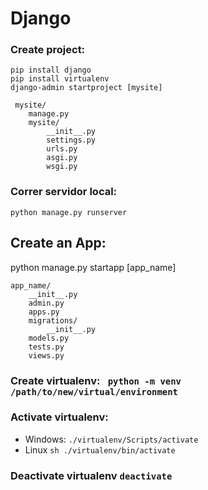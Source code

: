# Django

### Create project: 
    pip install django
    pip install virtualenv
    django-admin startproject [mysite]
```
 mysite/
    manage.py
    mysite/
        __init__.py
        settings.py
        urls.py
        asgi.py
        wsgi.py
```
### Correr servidor local: 
```python manage.py runserver```

## Create an App:
python manage.py startapp [app_name]
```
app_name/
    __init__.py
    admin.py
    apps.py
    migrations/
        __init__.py
    models.py
    tests.py
    views.py
```

### Create virtualenv: ``` python -m venv /path/to/new/virtual/environment```
### Activate virtualenv:
- Windows: ```./virtualenv/Scripts/activate```
- Linux ```sh ./virtualenv/bin/activate```

### Deactivate virtualenv ```deactivate```